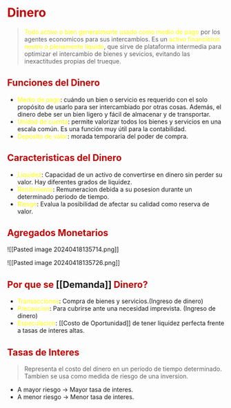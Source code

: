 # <span style="color:#c00000">Dinero</span>

> <span style="color:#ffff00">Todo activo o bien generalmente usado como medio de pago</span> por los agentes economicos para sus intercambios. 
> Es un <span style="color:#ffff00">activo financieron neutro o plenamente liquido</span>, que sirve de plataforma intermedia para optimizar el intercambio de bienes y sevicios, evitando las inexactitudes propias del trueque.

## <span style="color:#c00000">Funciones del Dinero</span>

- <span style="color:#ffff00">Medio de pago</span>: cuándo un bien o servicio es requerido con el solo propósito de usarlo para ser intercambiado por otras cosas. Además, el dinero debe ser un bien ligero y fácil de almacenar y de transportar.
- <span style="color:#ffff00">Unidad de cuenta</span>: permite valorizar todos los bienes y servicios en una escala común. Es una función muy útil para la contabilidad.
- <span style="color:#ffff00">Depósito de valor</span>: morada temporaria del poder de compra.

## <span style="color:#c00000">Caracteristicas del Dinero</span>

- <span style="color:#ffff00">Liquidez</span>: Capacidad de un activo de convertirse en dinero sin perder su valor. Hay diferentes grados de liquidez.
- <span style="color:#ffff00">Rendimiento</span>: Remuneracion debida a su posesion durante un determinado periodo de tiempo.
- <span style="color:#ffff00">Riesgo</span>: Evalua la posibilidad de afectar su calidad como reserva de valor.

## <span style="color:#c00000">Agregados Monetarios</span>

![[Pasted image 20240418135714.png]]

![[Pasted image 20240418135726.png]]

## <span style="color:#c00000">Por que se</span> [[Demanda]] <span style="color:#c00000">Dinero?</span>

- <span style="color:#ffff00">Transacciones</span>: Compra de bienes y servicios.(Ingreso de dinero)
- <span style="color:#ffff00">Precaucion</span>: Para cubrirse ante una necesidad imprevista. (Ingreso de dinero)
- <span style="color:#ffff00">Especulacion</span>: [[Costo de Oportunidad]] de tener liquidez perfecta frente a tasas de interes altas.

## <span style="color:#c00000">Tasas de Interes</span>

> Representa el costo del dinero en un periodo de tiempo determinado. Tambien se usa como medida de riesgo de una inversion.


- A mayor riesgo -> Mayor tasa de interes.
- A menor riesgo -> Menor tasa de interes.